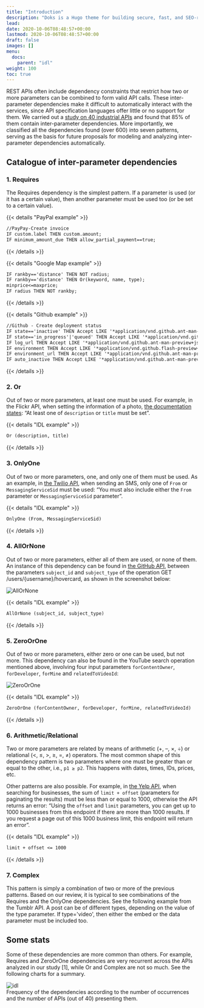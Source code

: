 ```yaml
---
title: "Introduction"
description: "Doks is a Hugo theme for building secure, fast, and SEO-ready documentation websites, which you can easily update and customize."
lead:
date: 2020-10-06T08:48:57+00:00
lastmod: 2020-10-06T08:48:57+00:00
draft: false
images: []
menu:
  docs:
    parent: "idl"
weight: 100
toc: true
---
```


REST APIs often include dependency constraints that restrict how two or more parameters can be combined to form valid API calls. These inter-parameter dependencies make it difficult to automatically interact with the services, since API specification languages offer little or no support for them. We carried out a <a href="https://personales.us.es/sergiosegura/files/papers/martinlopez19-icsoc.pdf" target="_blank">study on 40 industrial APIs</a> and found that 85% of them contain inter-parameter dependencies. More importantly, we classified all the dependencies found (over 600) into seven patterns, serving as the basis for future proposals for modeling and analyzing inter-parameter dependencies automatically.

## Catalogue of inter-parameter dependencies

### 1. Requires

The Requires dependency is the simplest pattern. If a parameter is used (or it has a certain value), then another parameter must be used too (or be set to a certain value).

{{< details "PayPal example" >}}

```markdown
//PayPay-Create invoice 
IF custom.label THEN custom.amount;
IF minimum_amount_due THEN allow_partial_payment==true;
```

{{< /details >}}

{{< details "Google Map example" >}}

```markdown
IF rankby=='distance' THEN NOT radius;
IF rankby=='distance' THEN Or(keyword, name, type);
minprice<=maxprice;
IF radius THEN NOT rankby;
```

{{< /details >}}

{{< details "Github example" >}}

```markdown
//Github - Create deployment status
IF state=='inactive' THEN Accept LIKE '*application/vnd.github.ant-man-preview+json*';
IF state=='in_progress'|'queued' THEN Accept LIKE '*application/vnd.github.flash-preview+json*';
IF log_url THEN Accept LIKE '*application/vnd.github.ant-man-preview+json*';
IF environment THEN Accept LIKE '*application/vnd.github.flash-preview+json*';
IF environment_url THEN Accept LIKE '*application/vnd.github.ant-man-preview+json*';
IF auto_inactive THEN Accept LIKE '*application/vnd.github.ant-man-preview+json*';
```

{{< /details >}}

### 2. Or

Out of two or more parameters, at least one must be used. For example, in the Flickr API, when setting the information of a photo, [the documentation states](https://www.flickr.com/services/api/flickr.photos.setMeta.html): “At least one of `description` or `title` must be set”.

{{< details "IDL example" >}}

```markdown
Or (description, title)
```

{{< /details >}}

### 3. OnlyOne

Out of two or more parameters, one, and only one of them must be used. As an example, in [the Twilio API]([https://](https://www.twilio.com/docs/sms/api/message-resource#create-a-message-resource)), when sending an SMS, only one of `From` or `MessagingServiceSid` must be used: “You must also include either the `From` parameter or `MessagingServiceSid` parameter”.

{{< details "IDL example" >}}

```markdown
OnlyOne (From, MessagingServiceSid)
```

{{< /details >}}

### 4. AllOrNone

Out of two or more parameters, either all of them are used, or none of them. An instance of this dependency can be found in [the GitHub API]([https://](https://docs.github.com/en/rest/users#get-contextual-information-for-a-user--parameters)), between the parameters `subject_id` and `subject_type` of the operation GET /users/{username}/hovercard, as shown in the screenshot below:

<div class="card">
      <img src="https://miro.medium.com/max/1400/1*0pu1fwxCItpmJw7-qD-Dyg.png" alt="AllOrNone" >
</div>

{{< details "IDL example" >}}

```markdown
AllOrNone (subject_id, subject_type)
```

{{< /details >}}

### 5. ZeroOrOne

Out of two or more parameters, either zero or one can be used, but not more. This dependency can also be found in the YouTube search operation mentioned above, involving four input parameters `forContentOwner`, `forDeveloper`, `forMine` and `relatedToVideoId`:

<div class="card">
      <img src="https://miro.medium.com/max/1400/1*6NyO7_-O1wfAw20Nduh_0Q.png" alt="ZeroOrOne" >
</div>

{{< details "IDL example" >}}

```markdown
ZeroOrOne (forContentOwner, forDeveloper, forMine, relatedToVideoId)
```

{{< /details >}}

### 6. Arithmetic/Relational

Two or more parameters are related by means of arithmetic (+, –, ×, ÷) or relational (<, ≤, >, ≥, =, ≠) operators. The most common shape of this dependency pattern is two parameters where one must be greater than or equal to the other, i.e., `p1 ≥ p2`. This happens with dates, times, IDs, prices, etc.

Other patterns are also possible. For example, in [the Yelp API]([https://](https://www.yelp.com/developers/documentation/v3/business_search)), when searching for businesses, the sum of `limit + offset` (parameters for paginating the results) must be less than or equal to 1000, otherwise the API returns an error: “Using the `offset` and `limit` parameters, you can get up to 1000 businesses from this endpoint if there are more than 1000 results. If you request a page out of this 1000 business limit, this endpoint will return an error”.

{{< details "IDL example" >}}

```markdown
limit + offset <= 1000
```

{{< /details >}}

### 7. Complex

This pattern is simply a combination of two or more of the previous patterns. Based on our review, it is typical to see combinations of the Requires and the OnlyOne dependencies. See the following example from the Tumblr API. A post can be of different types, depending on the value of the type parameter. If type='video', then either the embed or the data parameter must be included too.

## Some stats

Some of these dependencies are more common than others. For example, Requires and ZeroOrOne dependencies are very recurrent across the APIs analyzed in our study [1], while Or and Complex are not so much. See the following charts for a summary.

<div class="card">
      <img src="https://miro.medium.com/max/1400/1*C_JU_DU3V90_ZWNHrhcmLw.png" alt="idl" >
</div>
Frequency of the dependencies according to the number of occurrences and the number of APIs (out of 40) presenting them.
